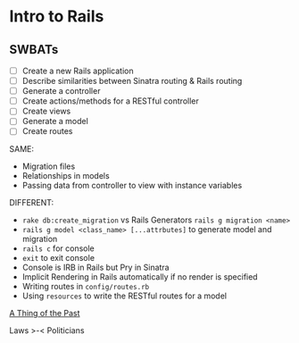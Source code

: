 Intro to Rails
==============


## SWBATs

- [ ] Create a new Rails application
- [ ] Describe similarities between Sinatra routing & Rails routing
- [ ] Generate a controller
- [ ] Create actions/methods for a RESTful controller
- [ ] Create views
- [ ] Generate a model
- [ ] Create routes

SAME:
- Migration files
- Relationships in models
- Passing data from controller to view with instance variables

DIFFERENT:
- `rake db:create_migration` vs Rails Generators `rails g migration <name>`
- `rails g model <class_name> [...attrbutes]` to generate model and migration
- `rails c` for console
- `exit` to exit console
- Console is IRB in Rails but Pry in Sinatra
- Implicit Rendering in Rails automatically if no render is specified
- Writing routes in `config/routes.rb`
- Using `resources` to write the RESTful routes for a model

[A Thing of the Past](https://www.youtube.com/watch?v=9ML8PrP3A8E)

Laws >-< Politicians
